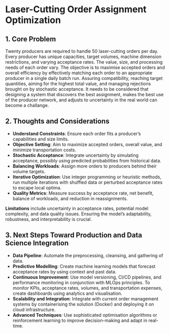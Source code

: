 # Laser-Cutting Order Assignment Optimization

## 1. Core Problem
Twenty producers are required to handle 50 laser-cutting orders per day. Every producer has unique capacities, target volumes, machine dimension restrictions, and varying acceptance rates. The value, size, and processing needs of each order vary. The objective is to maximise accepted orders and overall efficiency by effectively matching each order to an appropriate producer in a single daily batch run. Assuring compatibility, reaching target quantities, aiming for the highest total value, and managing rejections brought on by stochastic acceptance. It needs to be considered that designing a system that discovers the best assignment, makes the best use of the producer network, and adjusts to uncertainty in the real world can become a challange.

## 2. Thoughts and Considerations
- **Understand Constraints**: Ensure each order fits a producer’s capabilities and size limits.
- **Objective Setting**: Aim to maximize accepted orders, overall value, and minimize transportation costs.
- **Stochastic Acceptance**: Integrate uncertainty by simulating acceptance, possibly using predicted probabilities from historical data.
- **Balancing Workloads**: Assign more orders to producers behind their volume targets.
- **Iterative Optimization**: Use integer programming or heuristic methods, run multiple iterations with shuffled data or perturbed acceptance rates to escape local optima.
- **Quality Metrics**: Measure success by acceptance rate, net benefit, balance of workloads, and reduction in reassignments.

**Limitations** include uncertainty in acceptance rates, potential model complexity, and data quality issues. Ensuring the model’s adaptability, robustness, and interpretability is crucial.

## 3. Next Steps Toward Production and Data Science Integration
- **Data Pipeline**: Automate the preprocessing, cleansing, and gathering of data.
- **Predictive Modelling**: Create machine learning models that forecast acceptance rates by using context and past data.
- **Continuous Improvement**: Use model versioning, CI/CD pipelines, and performance monitoring in conjunction with MLOps principles. To monitor KPIs, acceptance rates, volumes, and transportation expenses, create dashboards using analytics and visualisation.
- **Scalability and Integration**: Integrate with current order management systems by containerising the solution (Docker) and deploying it on cloud infrastructure.
- **Advanced Techniques**: Use sophisticated optimisation algorithms or reinforcement learning to improve decision-making and adapt in real-time.
